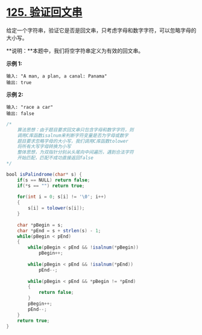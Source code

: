 # [125. 验证回文串](https://leetcode-cn.com/problems/valid-palindrome/)

给定一个字符串，验证它是否是回文串，只考虑字母和数字字符，可以忽略字母的大小写。

**说明：**本题中，我们将空字符串定义为有效的回文串。

**示例 1:**

```
输入: "A man, a plan, a canal: Panama"
输出: true
```

**示例 2:**

```
输入: "race a car"
输出: false
```



```java
/*
    算法思想：由于题目要求回文串只包含字母和数字字符，则
    调用C库函数isalnum来判断字符变量是否为字母或数字
    题目要求忽略字母的大小写，我们调用C库函数tolower
    将所有大写字母转换为小写
    整体思想，为双指针分别从头尾向中间遍历，遇到合法字符
    开始匹配，匹配不成功直接返回false
*/

bool isPalindrome(char* s) {
    if(s == NULL) return false;
    if(*s == "") return true;
    
    for(int i = 0; s[i] != '\0'; i++)
    {
        s[i] = tolower(s[i]);
    }
    
    char *pBegin = s;
    char *pEnd = s + strlen(s) - 1;
    while(pBegin < pEnd)
    {
        while(pBegin < pEnd && !isalnum(*pBegin))
            pBegin++;
        
        while(pBegin < pEnd && !isalnum(*pEnd))
            pEnd--;
        
        while(pBegin < pEnd && *pBegin != *pEnd)
        {
            return false;
        }
        pBegin++;
        pEnd--;
    }
    return true;
}
```

